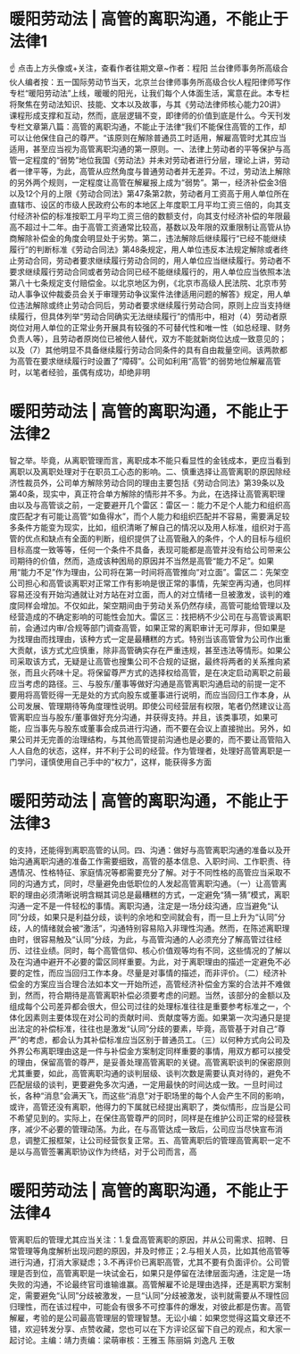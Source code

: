 # 暖阳劳动法 | 高管的离职沟通，不能止于法律1

☝ 点击上方头像或+关注，查看作者往期文章~作者：程阳 兰台律师事务所高级合伙人编者按：五一国际劳动节当天，北京兰台律师事务所高级合伙人程阳律师写作专栏“暖阳劳动法”上线，暖暖的阳光，让我们每个人体面生活，寓意在此。本专栏将聚焦在劳动法知识、技能、文本以及故事，与其《劳动法律师核心能力20讲》课程形成支撑和互动，然而，底层逻辑不变，即律师的价值到底是什么。今天刊发专栏文章第八篇：高管的离职沟通，不能止于法律“我们不能保住高管的工作，却可以让他保住自己的尊严。“该原则在解除普通员工时适用，解雇高管时尤其应当适用，甚至应当视为高管离职沟通的第一原则。一、法律上劳动者的平等保护与高管一定程度的“弱势”地位我国《劳动法》并未对劳动者进行分层，理论上讲，劳动者一律平等，为此，高管从应然角度与普通劳动者并无差异。不过，劳动法上解除的另外两个规则，一定程度让高管在解雇报上成为“弱势”。第一，经济补偿金3倍以及12个月的上限《劳动合同法》第47条第2款，劳动者月工资高于用人单位所在直辖市、设区的市级人民政府公布的本地区上年度职工月平均工资三倍的，向其支付经济补偿的标准按职工月平均工资三倍的数额支付，向其支付经济补偿的年限最高不超过十二年。由于高管工资通常比较高，基数以及年限的双重限制让高管从协商解除补偿金的角度会明显处于劣势。第二，违法解除后继续履行“已经不能继续履行”的判断标准《劳动合同法》第48条规定，用人单位违反本法规定解除或者终止劳动合同，劳动者要求继续履行劳动合同的，用人单位应当继续履行。劳动者不要求继续履行劳动合同或者劳动合同已经不能继续履行的，用人单位应当依照本法第八十七条规定支付赔偿金。以北京地区为例，《北京市高级人民法院、北京市劳动人事争议仲裁委员会关于审理劳动争议案件法律适用问题的解答》规定，用人单位违法解除或终止劳动合同后，劳动者要求继续履行劳动合同，原则上应当支持继续履行，但具体列举“劳动合同确实无法继续履行”的情形中，相对（4）劳动者原岗位对用人单位的正常业务开展具有较强的不可替代性和唯一性（如总经理、财务负责人等），且劳动者原岗位已被他人替代，双方不能就新岗位达成一致意见的；以及（7）其他明显不具备继续履行劳动合同条件的具有自由裁量空间。该两款都为高管在要求继续履行时设置了“障碍”。公司如利用“高管”的弱势地位解雇高管时，以笔者经验，虽偶有成功，却绝非明

# 暖阳劳动法 | 高管的离职沟通，不能止于法律2

智之举。毕竟，从离职管理而言，离职成本不能只看显性的金钱成本，更应当看到离职以及离职处理对于在职员工心态的影响。二、慎重选择让高管离职的原因除经济性裁员外，公司单方解除劳动合同的理由主要包括《劳动合同法》第39条以及第40条，现实中，真正符合单方解除的情形并不多。为此，在选择让高管离职理由以及与高管谈之前，一定要避开几个雷区：雷区一：能力不足个人能力和组织高度匹配才有可能让高管“如鱼得水”，而个人能力和组织匹配并不容易，需要满足较多条件方能变为现实，比如，组织清晰了解自己的情况以及用人标准，组织对于高管的优点和缺点有全面的判断，组织提供了让高管融入的条件，个人的目标与组织目标高度一致等等，任何一个条件不具备，表现可能都是高管并没有给公司带来公司期待的价值，然而，造成该种困局的原因并不当然是高管“能力不足”。如果用“能力不足”作为理由，公司将在第一时间将高管推向“对立面”。雷区二：先架空公司担心和高管谈离职对正常工作有影响是很正常的事情，先架空再沟通，也同样容易还没有开始沟通就让对方站在对立面，而人的对立情绪一旦被激发，谈判的难度同样会增加。不仅如此，架空期间由于劳动关系仍然存续，高管可能给管理以及经营造成的不确定影响的可能性会加大。雷区三：找把柄不少公司在与高管谈离职前，会通过内审/合规等部门调查高管，如果正常的离职审计无可厚非，但如果是为找理由而找理由，该种方式一定是最糟糕的方式。特别当该高管曾为公司作出重大贡献，该方式尤应慎重，除非高管确实存在严重违规，甚至违法等情形。如果公司采取该方式，无疑是让高管也搜集公司不合规的证据，最终将两者的关系推向紧张，而且火药味十足。将保留尊严方式的选择权给高管，是在决定启动离职之前最应当考虑的路径。三、与股东/董事等做好沟通是高管离职沟通启动的前提一定不要用将高管贬得一无是处的方式向股东或董事进行说明，而应当回归工作本身，从公司发展、管理期待等角度理性说明。即使公司经营层有权限，笔者仍然建议让高管离职应当与股东/董事做好充分沟通，并获得支持。并且，该类事项，如果可能，应当事先与股东或董事会成员进行沟通，而不要在会议上直接抛出。另外，如果公司并无完善的治理结构，与其他高管提前沟通也是必要的，而不要让高管陷入人人自危的状态，这样，并不利于公司的经营。作为管理者，处理好高管离职是一门学问，谨慎使用自己手中的“权力”，这样，能获得多方面

# 暖阳劳动法 | 高管的离职沟通，不能止于法律3

的支持，还能得到离职高管的认同。四、沟通：做好与高管离职沟通的准备以及开始沟通离职沟通的准备工作需要细致，高管的基本信息、入职时间、工作职责、待遇情况、性格特征、家庭情况等都需要充分了解。对于不同性格的高管应当采取不同的沟通方式，同时，尽量避免由低职位的人发起高管离职沟通。（一）让高管离职的理由必须清晰说明含糊其词总是最糟糕的方式，一定避免“猜一猜”模式，离职沟通一定不是一件轻松的事情。离职沟通，注定是一场分歧沟通，应当避免“认同”分歧，如果只是利益分歧，谈判的余地和空间就会有，而一旦上升为“认同”分歧，人的情绪就会被“激活”，沟通特别容易陷入非理性沟通。然而，在陈述离职理由时，很容易触及“认同”分歧，为此，与高管沟通的人必须充分了解高管过往经历、过往业绩。同时，每个高管信仰、核心价值观等均有不同，这些情况的了解以及在沟通中避开不必要的雷区同样重要。为此，对于离职理由的描述一定避免不必要的定性，而应当回归工作本身。尽量是对事情的描述，而非评价。（二）经济补偿金的方案应当合理合法如本文一开始所述，高管经济补偿金方案的合法并不难做到，然而，符合期待是高管离职补偿必须要考虑的问题。当然，该部分的金额以及组成每个公司差异都会很大，但公司过往的处理标准往往是重要参考标准之一，个体化因素则主要体现在对公司的贡献时间、贡献度等方面。如果第一次沟通只是提出法定的补偿标准，往往也是激发“认同”分歧的要素，毕竟，高管基于对自己“尊严”的考虑，都会认为其补偿标准应当区别于普通员工。（三）以何种方式向公司及外界公布离职理由这是一件与补偿金方案制定同样重要的事情，用双方都可以接受的理由，保留高管的尊严，是妥善处理高管离职的关键。高管离职谈判的保密原则尤其重要，如此，高管离职沟通的谈判层级、谈判次数是需要认真对待的，避免不匹配层级的谈判，更要避免多次沟通，一定用最快的时间达成一致。一旦时间过长，各种“消息”会满天飞，而这些“消息”对于职场里的每个人会产生不同的影响，或许，高管还没有离职，他得力的下属就已经提出离职了，类似情形，应当是公司不希望见到的。实际上，在保住高管尊严的同时，同样是在维护公司正常的经营秩序，减少不必要的管理动荡。为此，在与高管达成一致后，公司应当尽快宣布消息，调整汇报框架，让公司经营恢复正常。五、高管离职后的管理高管离职一定不是以与高管签署离职协议作为终结，对于公司而言，高

# 暖阳劳动法 | 高管的离职沟通，不能止于法律4

管离职后的管理尤其应当关注：1.复盘高管离职的原因，并从公司需求、招聘、日常管理等角度解析出现问题的原因，并及时修正；2.与相关人员，比如其他高管等进行沟通，打消大家疑虑；3.不再评价已离职高管，尤其不要有负面评价。公司管理是否到位，高管离职是一块试金石，如果只是停留在法律层面沟通，注定是一场失败的沟通，不论最终官司谁输谁赢。高管解雇不论是理由选择，还是离职方案制定，需要避免“认同”分歧被激发，一旦“认同”分歧被激发，谈判就需要从不理性回归理性，而在该过程中，可能会有很多不可控事件的爆发，对彼此都是伤害。高管解雇，考验的是公司最高管理层的管理智慧。无讼小编：如果您觉得这篇文章还不错，欢迎转发分享、点赞收藏，您也可以在下方评论区留下自己的观点，和大家一起讨论。主编：靖力责编：梁萌审核：王雅玉 陈丽娟 刘逸凡 王敬

